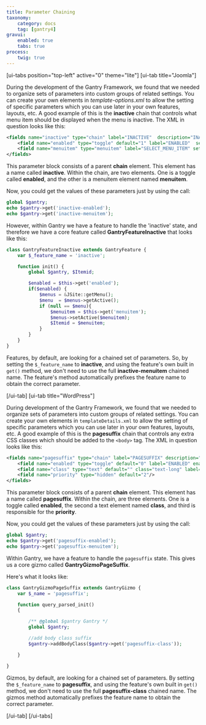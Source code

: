 ```yaml
---
title: Parameter Chaining
taxonomy:
    category: docs
    tag: [gantry4]
gravui:
    enabled: true
    tabs: true
process:
    twig: true
---
```


[ui-tabs position="top-left" active="0" theme="lite"]
[ui-tab title="Joomla"]

During the development of the Gantry Framework, we found that we needed to organize sets of parameters into custom groups of related settings. You can create your own elements in *template-options.xml* to allow the setting of specific parameters which you can use later in your own features, layouts, etc. A good example of this is the **inactive** chain that controls what menu item should be displayed when the menu is inactive. The XML in question looks like this:

```xml
<fields name="inactive" type="chain" label="INACTIVE"  description="INACTIVE_DESC">
    <field name="enabled" type="toggle" default="1" label="ENABLED"  setinmenuitem="false" />
    <field name="menuitem" type="menuitem" label="SELECT_MENU_ITEM" setinmenuitem="false" />
</fields>
```

This parameter block consists of a parent **chain** element. This element has a name called **inactive**. Within the chain, are two elements. One is a toggle called **enabled**, and the other is a menuitem element named **menuitem**.

Now, you could get the values of these parameters just by using the call:

```php
global $gantry;
echo $gantry->get('inactive-enabled');
echo $gantry->get('inactive-menuitem');
```

However, within Gantry we have a feature to handle the 'inactive' state, and therefore we have a core feature called **GantryFeatureInactive** that looks like this:

```php
class GantryFeatureInactive extends GantryFeature {
    var $_feature_name = 'inactive';

    function init() {
        global $gantry, $Itemid;

        $enabled = $this->get('enabled');
        if($enabled) {
            $menus = &JSite::getMenu();
            $menu  = $menus->getActive();
            if (null == $menu){
                $menuitem = $this->get('menuitem');
                $menus->setActive($menuitem);
                $Itemid = $menuitem;
            }
        }
    }
}
```

Features, by default, are looking for a chained set of parameters. So, by setting the `$_feature_name` to **inactive**, and using the feature's own built in `get()` method, we don't need to use the full **inactive-menuitem** chained name. The feature's method automatically prefixes the feature name to obtain the correct parameter.

[/ui-tab]
[ui-tab title="WordPress"]

During development of the Gantry Framework, we found that we needed to organize sets of parameters into custom groups of related settings. You can create your own elements in `templateDetails.xml` to allow the setting of specific parameters which you can use later in your own features, layouts, etc. A good example of this is the **pagesuffix** chain that controls any extra CSS classes which should be added to the `<body>` tag. The XML in question looks like this:

```xml
<fields name="pagesuffix" type="chain" label="PAGESUFFIX" description="PAGESUFFIX_DESC">
    <field name="enabled" type="toggle" default="0" label="ENABLED" enabler="true" />
    <field name="class" type="text" default="" class="text-long" label="CLASS"/>
    <field name="priority" type="hidden" default="2"/>
</fields>
```

This parameter block consists of a parent **chain** element. This element has a name called **pagesuffix**. Within the chain, are three elements. One is a toggle called **enabled**, the second a text element named **class**, and third is responsible for the **priority**.

Now, you could get the values of these parameters just by using the call:

```php
global $gantry;
echo $gantry->get('pagesuffix-enabled');
echo $gantry->get('pagesuffix-menuitem');
```

Within Gantry, we have a feature to handle the `pagesuffix` state. This gives us a core gizmo called **GantryGizmoPageSuffix**.

Here's what it looks like:

```php
class GantryGizmoPageSuffix extends GantryGizmo {
    var $_name = 'pagesuffix';

    function query_parsed_init()
    {

        /** @global $gantry Gantry */
        global $gantry;

        //add body class suffix
        $gantry->addBodyClass($gantry->get('pagesuffix-class'));

    }

}
```

Gizmos, by default, are looking for a chained set of parameters. By setting the `$_feature_name` to **pagesuffix**, and using the feature's own built in `get()` method, we don't need to use the full **pagesuffix-class** chained name. The gizmos method automatically prefixes the feature name to obtain the correct parameter.


[/ui-tab]
[/ui-tabs]




